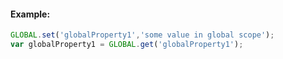 #### Example:

```javascript
GLOBAL.set('globalProperty1','some value in global scope');
var globalProperty1 = GLOBAL.get('globalProperty1');
```
